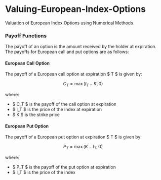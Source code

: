 # Valuing-European-Index-Options
Valuation of European Index Options using Numerical Methods

### Payoff Functions
The payoff of an option is the amount received by the holder at expiration. The payoffs for European call and put options are as follows:

#### European Call Option
The payoff of a European call option at expiration $ T $ is given by:

$$
C_T = \max(I_T - K, 0)
$$

where:
- $ C_T $ is the payoff of the call option at expiration
- $ I_T $ is the price of the index at expiration
- $ K $ is the strike price

#### European Put Option
The payoff of a European put option at expiration $ T $ is given by:

$$
P_T = \max(K - I_T, 0)
$$

where:
- $ P_T $ is the payoff of the put option at expiration
- $ I_T $ is the price of the index
